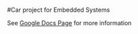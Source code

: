 #Car project for Embedded Systems

See [Google Docs Page](https://docs.google.com/document/d/1ZUdVHdF4olIUvqx2lzeLozNqGzZU5qTkhAxQRhRfTxc/edit#) for more information
